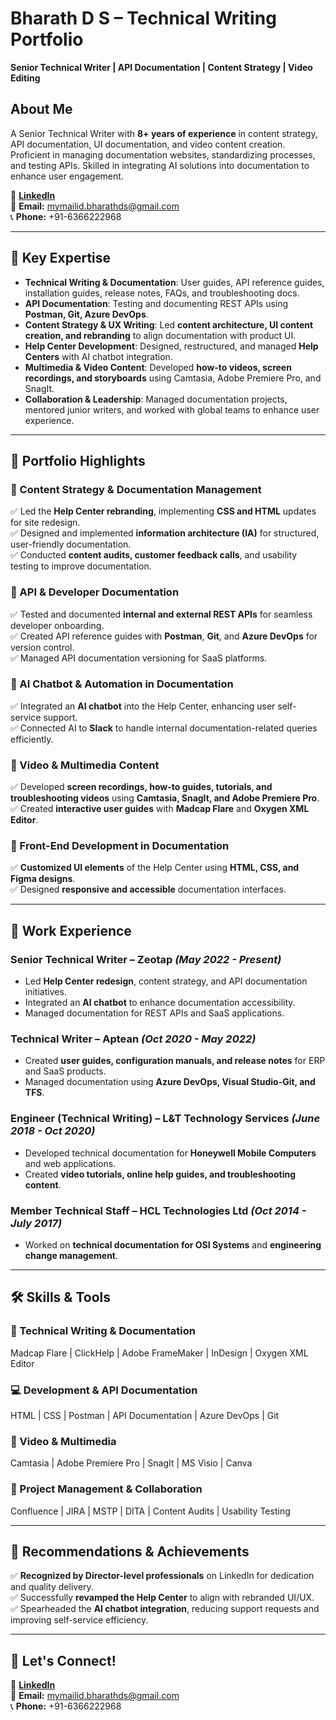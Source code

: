 # Bharath D S – Technical Writing Portfolio  
**Senior Technical Writer | API Documentation | Content Strategy | Video Editing**  

## About Me  
A Senior Technical Writer with **8+ years of experience** in content strategy, API documentation, UI documentation, and video content creation. Proficient in managing documentation websites, standardizing processes, and testing APIs. Skilled in integrating AI solutions into documentation to enhance user engagement.  

📍 **[LinkedIn](https://www.linkedin.com/in/bharath-d-s-362287143/)**  
📧 **Email:** mymailid.bharathds@gmail.com  
📞 **Phone:** +91-6366222968  

---

## 🚀 Key Expertise  
- **Technical Writing & Documentation**: User guides, API reference guides, installation guides, release notes, FAQs, and troubleshooting docs.  
- **API Documentation**: Testing and documenting REST APIs using **Postman, Git, Azure DevOps**.  
- **Content Strategy & UX Writing**: Led **content architecture, UI content creation, and rebranding** to align documentation with product UI.  
- **Help Center Development**: Designed, restructured, and managed **Help Centers** with AI chatbot integration.  
- **Multimedia & Video Content**: Developed **how-to videos, screen recordings, and storyboards** using Camtasia, Adobe Premiere Pro, and SnagIt.  
- **Collaboration & Leadership**: Managed documentation projects, mentored junior writers, and worked with global teams to enhance user experience.  

---

## 📌 Portfolio Highlights  

### 📝 Content Strategy & Documentation Management  
✅ Led the **Help Center rebranding**, implementing **CSS and HTML** updates for site redesign.  
✅ Designed and implemented **information architecture (IA)** for structured, user-friendly documentation.  
✅ Conducted **content audits, customer feedback calls**, and usability testing to improve documentation.  

### 📡 API & Developer Documentation  
✅ Tested and documented **internal and external REST APIs** for seamless developer onboarding.  
✅ Created API reference guides with **Postman**, **Git**, and **Azure DevOps** for version control.  
✅ Managed API documentation versioning for SaaS platforms.  

### 🤖 AI Chatbot & Automation in Documentation  
✅ Integrated an **AI chatbot** into the Help Center, enhancing user self-service support.  
✅ Connected AI to **Slack** to handle internal documentation-related queries efficiently.  

### 🎥 Video & Multimedia Content  
✅ Developed **screen recordings, how-to guides, tutorials, and troubleshooting videos** using **Camtasia, SnagIt, and Adobe Premiere Pro**.  
✅ Created **interactive user guides** with **Madcap Flare** and **Oxygen XML Editor**.  

### 🎨 Front-End Development in Documentation  
✅ **Customized UI elements** of the Help Center using **HTML, CSS, and Figma designs**.  
✅ Designed **responsive and accessible** documentation interfaces.  

---

## 💼 Work Experience  

### **Senior Technical Writer** – Zeotap *(May 2022 - Present)*  
- Led **Help Center redesign**, content strategy, and API documentation initiatives.  
- Integrated an **AI chatbot** to enhance documentation accessibility.  
- Managed documentation for REST APIs and SaaS applications.  

### **Technical Writer** – Aptean *(Oct 2020 - May 2022)*  
- Created **user guides, configuration manuals, and release notes** for ERP and SaaS products.  
- Managed documentation using **Azure DevOps, Visual Studio-Git, and TFS**.  

### **Engineer (Technical Writing)** – L&T Technology Services *(June 2018 - Oct 2020)*  
- Developed technical documentation for **Honeywell Mobile Computers** and web applications.  
- Created **video tutorials, online help guides, and troubleshooting content**.  

### **Member Technical Staff** – HCL Technologies Ltd *(Oct 2014 - July 2017)*  
- Worked on **technical documentation for OSI Systems** and **engineering change management**.  

---

## 🛠️ Skills & Tools  

### **📖 Technical Writing & Documentation**  
Madcap Flare | ClickHelp | Adobe FrameMaker | InDesign | Oxygen XML Editor  

### **💻 Development & API Documentation**  
HTML | CSS | Postman | API Documentation | Azure DevOps | Git  

### **🎥 Video & Multimedia**  
Camtasia | Adobe Premiere Pro | SnagIt | MS Visio | Canva  

### **🚀 Project Management & Collaboration**  
Confluence | JIRA | MSTP | DITA | Content Audits | Usability Testing  

---

## 🎯 Recommendations & Achievements  
✅ **Recognized by Director-level professionals** on LinkedIn for dedication and quality delivery.  
✅ Successfully **revamped the Help Center** to align with rebranded UI/UX.  
✅ Spearheaded the **AI chatbot integration**, reducing support requests and improving self-service efficiency.  

---

## 📩 Let's Connect!  
🔗 **[LinkedIn](https://www.linkedin.com/in/bharath-d-s-362287143/)**  
📧 **Email:** mymailid.bharathds@gmail.com  
📞 **Phone:** +91-6366222968  
